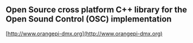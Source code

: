 ## Open Source cross platform C++ library for the Open Sound Control (OSC) implementation


[http://www.orangepi-dmx.org](http://www.orangepi-dmx.org)


